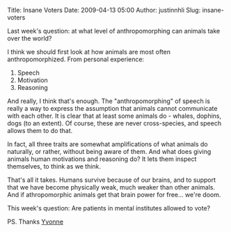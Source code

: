 Title: Insane Voters
Date: 2009-04-13 05:00
Author: justinnhli
Slug: insane-voters

Last week's question: at what level of anthropomorphing can animals take
over the world?

I think we should first look at how animals are most often
anthropomorphized. From personal experience:

1.  Speech
2.  Motivation
3.  Reasoning

And really, I think that's enough. The "anthropomorphing" of speech is
really a way to express the assumption that animals cannot communicate
with each other. It is clear that at least some animals do - whales,
dophins, dogs (to an extent). Of course, these are never cross-species,
and speech allows them to do that.

In fact, all three traits are somewhat amplifications of what animals do
naturally, or rather, without being aware of them. And what does giving
animals human motivations and reasoning do? It lets them inspect
themselves, to think as we think.

That's all it takes. Humans survive because of our brains, and to
support that we have become physically weak, much weaker than other
animals. And if athropomorphic animals get that brain power for free...
we're doom.

This week's question: Are patients in mental institutes allowed to vote?

PS. Thanks [Yvonne](http://yvonen.tumblr.com/)

